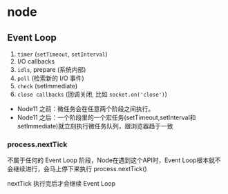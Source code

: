# node

## Event Loop

1. `timer` (`setTimeout`, `setInterval`)
2. I/O callbacks
3. `idls`, prepare (系统内部)
4. `poll` (检索新的 I/O 事件)
5. `check` (setImmediate)
6. `close callbacks` (回调关闭, 比如 `socket.on('close')`)

- Node11 之前：微任务会在任意两个阶段之间执行。
- Node11 之后：一个阶段里的一个宏任务(setTimeout,setInterval和setImmediate)就立刻执行微任务队列，跟浏览器趋于一致

### process.nextTick

不属于任何的 Event Loop 阶段，Node在遇到这个API时，Event Loop根本就不会继续进行，会马上停下来执行 process.nextTick()

nextTick 执行完后才会继续 Event Loop
